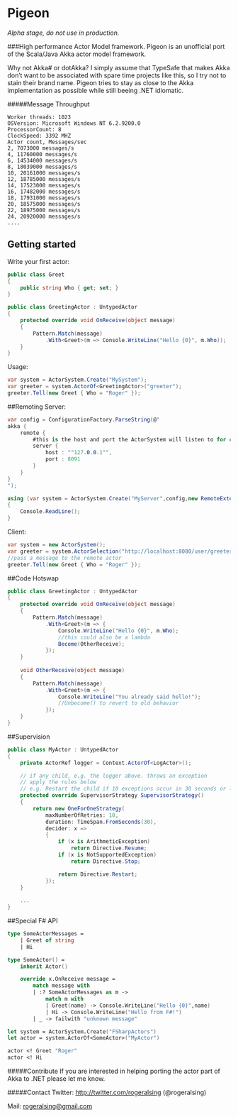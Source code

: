 # Pigeon

*Alpha stage, do not use in production.*

###High performance Actor Model framework.
Pigeon is an unofficial port of the Scala/Java Akka actor model framework.

Why not Akka# or dotAkka? 
I simply assume that TypeSafe that makes Akka don’t want to be associated with spare time projects like this, so I try not to stain their brand name.
Pigeon tries to stay as close to the Akka implementation as possible while still beeing .NET idiomatic.

#####Message Throughput

    Worker threads: 1023
    OSVersion: Microsoft Windows NT 6.2.9200.0
    ProcessorCount: 8
    ClockSpeed: 3392 MHZ
    Actor count, Messages/sec
    2, 7073000 messages/s
    4, 11760000 messages/s
    6, 14534000 messages/s
    8, 18039000 messages/s
    10, 20161000 messages/s
    12, 18785000 messages/s
    14, 17523000 messages/s
    16, 17482000 messages/s
    18, 17931000 messages/s
    20, 18575000 messages/s
    22, 18975000 messages/s
    24, 20920000 messages/s
    ....


## Getting started
Write your first actor:
```csharp
public class Greet
{
    public string Who { get; set; }
}

public class GreetingActor : UntypedActor
{
    protected override void OnReceive(object message)
    {
        Pattern.Match(message)
            .With<Greet>(m => Console.WriteLine("Hello {0}", m.Who));
    }
}
```
Usage:
```csharp
var system = ActorSystem.Create("MySystem");
var greeter = system.ActorOf<GreetingActor>("greeter");
greeter.Tell(new Greet { Who = "Roger" });

```
##Remoting
Server:
```csharp
var config = ConfigurationFactory.ParseString(@"
akka { 
    remote {
        #this is the host and port the ActorSystem will listen to for connections
        server {
            host : ""127.0.0.1"",
            port : 8091
        }
    }
}
");

using (var system = ActorSystem.Create("MyServer",config,new RemoteExtension())) 
{
    Console.ReadLine();
}
```
Client:
```csharp
var system = new ActorSystem();
var greeter = system.ActorSelection("http://localhost:8080/user/greeter");    
//pass a message to the remote actor
greeter.Tell(new Greet { Who = "Roger" });
```
    
##Code Hotswap
```csharp
public class GreetingActor : UntypedActor
{
    protected override void OnReceive(object message)
    {
        Pattern.Match(message)
            .With<Greet>(m => {
                Console.WriteLine("Hello {0}", m.Who);
                //this could also be a lambda
                Become(OtherReceive);
            });
    }
    
    void OtherReceive(object message)
    {
        Pattern.Match(message)
            .With<Greet>(m => {
                Console.WriteLine("You already said hello!");
                //Unbecome() to revert to old behavior
            });
    }
}
```

##Supervision
```csharp
public class MyActor : UntypedActor
{
    private ActorRef logger = Context.ActorOf<LogActor>();

    // if any child, e.g. the logger above. throws an exception
    // apply the rules below
    // e.g. Restart the child if 10 exceptions occur in 30 seconds or less
    protected override SupervisorStrategy SupervisorStrategy()
    {
        return new OneForOneStrategy(
            maxNumberOfRetries: 10, 
            duration: TimeSpan.FromSeconds(30), 
            decider: x =>
            {
                if (x is ArithmeticException)
                    return Directive.Resume;
                if (x is NotSupportedException)
                    return Directive.Stop;

                return Directive.Restart;
            });
    }
    
    ...
}
```

##Special F# API
```fsharp
type SomeActorMessages =
    | Greet of string
    | Hi

type SomeActor() =
    inherit Actor()

    override x.OnReceive message =
        match message with
        | :? SomeActorMessages as m ->  
            match m with
            | Greet(name) -> Console.WriteLine("Hello {0}",name)
            | Hi -> Console.WriteLine("Hello from F#!")
        | _ -> failwith "unknown message"

let system = ActorSystem.Create("FSharpActors")
let actor = system.ActorOf<SomeActor>("MyActor")

actor <! Greet "Roger"
actor <! Hi
```

#####Contribute
If you are interested in helping porting the actor part of Akka to .NET please let me know.

#####Contact
Twitter: http://twitter.com/rogeralsing  (@rogeralsing)

Mail: rogeralsing@gmail.com
